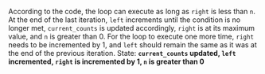 According to the code, the loop can execute as long as `right` is less than `n`. At the end of the last iteration, `left` increments until the condition is no longer met, `current_counts` is updated accordingly, `right` is at its maximum value, and `n` is greater than 0. For the loop to execute one more time, `right` needs to be incremented by 1, and `left` should remain the same as it was at the end of the previous iteration.
State: **`current_counts` updated, `left` incremented, `right` is incremented by 1, `n` is greater than 0**